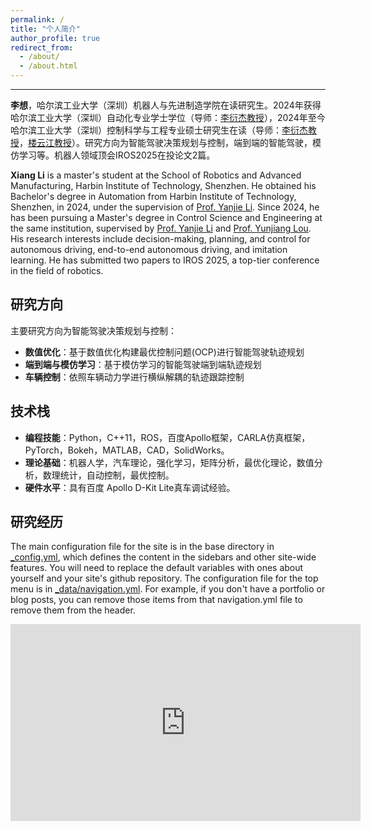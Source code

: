 ```yaml
---
permalink: /
title: "个人简介"
author_profile: true
redirect_from: 
  - /about/
  - /about.html
---
```


---
**李想**，哈尔滨工业大学（深圳）机器人与先进制造学院在读研究生。2024年获得哈尔滨工业大学（深圳）自动化专业学士学位（导师：[李衍杰教授](https://faculty.hitsz.edu.cn/liyanjie)），2024年至今哈尔滨工业大学（深圳）控制科学与工程专业硕士研究生在读（导师：[李衍杰教授](https://faculty.hitsz.edu.cn/liyanjie)，[楼云江教授](https://faculty.hitsz.edu.cn/louyunjiang)）。研究方向为智能驾驶决策规划与控制，端到端的智能驾驶，模仿学习等。机器人领域顶会IROS2025在投论文2篇。

**Xiang Li** is a master's student at the School of Robotics and Advanced Manufacturing, Harbin Institute of Technology, Shenzhen. He obtained his Bachelor's degree in Automation from Harbin Institute of Technology, Shenzhen, in 2024, under the supervision of [Prof. Yanjie Li](https://faculty.hitsz.edu.cn/liyanjie). Since 2024, he has been pursuing a Master's degree in Control Science and Engineering at the same institution, supervised by [Prof. Yanjie Li](https://faculty.hitsz.edu.cn/liyanjie) and [Prof. Yunjiang Lou](https://faculty.hitsz.edu.cn/louyunjiang). His research interests include decision-making, planning, and control for autonomous driving, end-to-end autonomous driving, and imitation learning. He has submitted two papers to IROS 2025, a top-tier conference in the field of robotics.


研究方向
---
主要研究方向为智能驾驶决策规划与控制：
- **数值优化**：基于数值优化构建最优控制问题(OCP)进行智能驾驶轨迹规划
- **端到端与模仿学习**：基于模仿学习的智能驾驶端到端轨迹规划
- **车辆控制**：依照车辆动力学进行横纵解耦的轨迹跟踪控制

技术栈
---
- **编程技能**：Python，C++11，ROS，百度Apollo框架，CARLA仿真框架，PyTorch，Bokeh，MATLAB，CAD，SolidWorks。
- **理论基础**：机器人学，汽车理论，强化学习，矩阵分析，最优化理论，数值分析，数理统计，自动控制，最优控制。
- **硬件水平**：具有百度 Apollo D-Kit Lite真车调试经验。

研究经历
------
The main configuration file for the site is in the base directory in [_config.yml](https://github.com/academicpages/academicpages.github.io/blob/master/_config.yml), which defines the content in the sidebars and other site-wide features. You will need to replace the default variables with ones about yourself and your site's github repository. The configuration file for the top menu is in [_data/navigation.yml](https://github.com/academicpages/academicpages.github.io/blob/master/_data/navigation.yml). For example, if you don't have a portfolio or blog posts, you can remove those items from that navigation.yml file to remove them from the header. 

<iframe width="560" height="315" src="https://www.youtube.com/embed/mb3_W8PnnWk?si=komb0BwtIv83fRiv" title="YouTube video player" frameborder="0" allow="accelerometer; autoplay; clipboard-write; encrypted-media; gyroscope; picture-in-picture; web-share" referrerpolicy="strict-origin-when-cross-origin" allowfullscreen></iframe>

<!-- **Markdown generator**

The repository includes [a set of Jupyter notebooks](https://github.com/academicpages/academicpages.github.io/tree/master/markdown_generator
) that converts a CSV containing structured data about talks or presentations into individual markdown files that will be properly formatted for the Academic Pages template. The sample CSVs in that directory are the ones I used to create my own personal website at stuartgeiger.com. My usual workflow is that I keep a spreadsheet of my publications and talks, then run the code in these notebooks to generate the markdown files, then commit and push them to the GitHub repository.

How to edit your site's GitHub repository
------
Many people use a git client to create files on their local computer and then push them to GitHub's servers. If you are not familiar with git, you can directly edit these configuration and markdown files directly in the github.com interface. Navigate to a file (like [this one](https://github.com/academicpages/academicpages.github.io/blob/master/_talks/2012-03-01-talk-1.md) and click the pencil icon in the top right of the content preview (to the right of the "Raw | Blame | History" buttons). You can delete a file by clicking the trashcan icon to the right of the pencil icon. You can also create new files or upload files by navigating to a directory and clicking the "Create new file" or "Upload files" buttons. 

Example: editing a markdown file for a talk
![Editing a markdown file for a talk](/images/editing-talk.png)

For more info
------
More info about configuring Academic Pages can be found in [the guide](https://academicpages.github.io/markdown/), the [growing wiki](https://github.com/academicpages/academicpages.github.io/wiki), and you can always [ask a question on GitHub](https://github.com/academicpages/academicpages.github.io/discussions). The [guides for the Minimal Mistakes theme](https://mmistakes.github.io/minimal-mistakes/docs/configuration/) (which this theme was forked from) might also be helpful. -->
